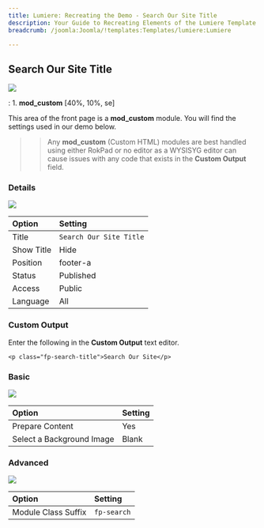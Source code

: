 ```yaml
---
title: Lumiere: Recreating the Demo - Search Our Site Title
description: Your Guide to Recreating Elements of the Lumiere Template for Joomla
breadcrumb: /joomla:Joomla/!templates:Templates/lumiere:Lumiere

---
```


Search Our Site Title
-----
![][demo]

:   1. **mod_custom** [40%, 10%, se]

This area of the front page is a **mod_custom** module. You will find the settings used in our demo below.

>> Any **mod_custom** (Custom HTML) modules are best handled using either RokPad or no editor as a WYSISYG editor can cause issues with any code that exists in the **Custom Output** field.

### Details
![][demo2]

| Option     | Setting                                                            |
| :--------- | :----------------------------------------------------------------- |
| Title      | `Search Our Site Title`                                            |
| Show Title | Hide                                                               |
| Position   | footer-a                                                           |
| Status     | Published                                                          |
| Access     | Public                                                             |
| Language   | All                                                                |

### Custom Output
Enter the following in the **Custom Output** text editor.

~~~
<p class="fp-search-title">Search Our Site</p>
~~~

### Basic
![][demo3]

| Option                    | Setting |
| :------------------------ | :------ |
| Prepare Content           | Yes     |
| Select a Background Image | Blank   |

### Advanced
![][demo4]

| Option              | Setting                       |  
| :------------------ | :---------------------------- |  
| Module Class Suffix | `fp-search`                   |    

[demo]: assets/demo_1.jpeg
[demo2]: assets/searchtitle_1.jpeg
[demo3]: assets/searchtitle_2.jpeg
[demo4]: assets/searchtitle_3.jpeg
